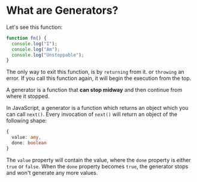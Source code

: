 # **What are Generators?**

Let's see this function:

```js
function fn() {
  console.log("I");
  console.log("Am");
  console.log("Unstoppable");
}
```

The only way to exit this function, is by `returning` from it. or `throwing` an error. If you call this function
again, it will begin the execution from the top.

A generator is a function that **can stop midway** and then continue from where it stopped.

In JavaScript, a generator is a function which returns an object which you can call `next()`. Every invocation of `next()`
will return an object of the following shape:

```ts
{
  value: any,
  done: boolean
}
```

The `value` property will contain the value, where the `done` property is either `true` or `false`. When the `done` property
becomes `true`, the generator stops and won't generate any more values.